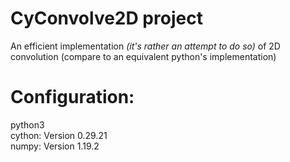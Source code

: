 # CyConvolve2D project
An efficient implementation <em> (it's rather an attempt to do so) </em> of 2D convolution (compare to an equivalent python's implementation)
# Configuration:
python3 <br/>
cython: Version 0.29.21 <br/>
numpy: Version 1.19.2 <br/>
